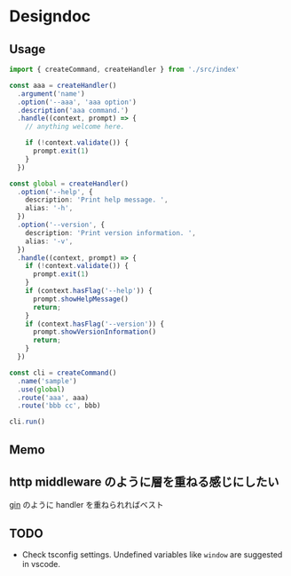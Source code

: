 # Designdoc
## Usage
~~~ts
import { createCommand, createHandler } from './src/index'

const aaa = createHandler()
  .argument('name')
  .option('--aaa', 'aaa option')
  .description('aaa command.')
  .handle((context, prompt) => {
    // anything welcome here.

    if (!context.validate()) {
      prompt.exit(1)
    }
  })

const global = createHandler()
  .option('--help', {
    description: 'Print help message. ',
    alias: '-h',
  })
  .option('--version', {
    description: 'Print version information. ',
    alias: '-v',
  })
  .handle((context, prompt) => {
    if (!context.validate()) {
      prompt.exit(1)
    }
    if (context.hasFlag('--help')) {
      prompt.showHelpMessage()
      return;
    }
    if (context.hasFlag('--version')) {
      prompt.showVersionInformation()
      return;
    }
  })

const cli = createCommand()
  .name('sample')
  .use(global)
  .route('aaa', aaa)
  .route('bbb cc', bbb)

cli.run()
~~~

## Memo
## http middleware のように層を重ねる感じにしたい
[gin](https://github.com/gin-gonic/gin) のように handler を重ねられればベスト


## TODO
- Check tsconfig settings. Undefined variables like `window` are suggested in vscode.
